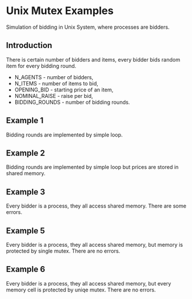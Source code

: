 # Unix Mutex Examples
Simulation of bidding in Unix System, where processes are bidders.
## Introduction
There is certain number of bidders and items, every bidder bids random item for every bidding round.
* N_AGENTS - number of bidders,
* N_ITEMS - number of items to bid,
* OPENING_BID - starting price of an item,
* NOMINAL_RAISE - raise per bid,
* BIDDING_ROUNDS - number of bidding rounds.
## Example 1
Bidding rounds are implemented by simple loop.
## Example 2
Bidding rounds are implemented by simple loop but prices are stored in shared memory.
## Example 3
Every bidder is a process, they all access shared memory. There are some errors.
## Example 5
Every bidder is a process, they all access shared memory, but memory is protected by single mutex. There are no errors.
## Example 6
Every bidder is a process, they all access shared memory, but every memory cell is protected by uniqe mutex. There are no errors.
